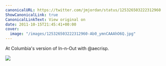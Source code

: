 ```yaml
---
canonicalURL: https://twitter.com/jmjordan/status/125326503222312960
ShowCanonicalLink: true
CanonicalLinkText: View original on
date: 2011-10-15T21:45:41+00:00
cover:
  image: "/images/125326503222312960-Ab0_ymnCAAAhO6Q.jpg"
---
```

At Columbia's version of In-n-Out with @aecrisp. 

![](/images/125326503222312960-Ab0_ymnCAAAhO6Q.jpg)